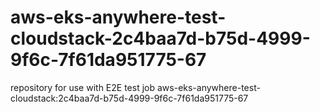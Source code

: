 # aws-eks-anywhere-test-cloudstack-2c4baa7d-b75d-4999-9f6c-7f61da951775-67
repository for use with E2E test job aws-eks-anywhere-test-cloudstack:2c4baa7d-b75d-4999-9f6c-7f61da951775-67
